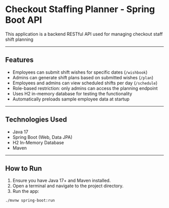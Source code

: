 # Checkout Staffing Planner - Spring Boot API

This application is a backend RESTful API used for managing checkout staff shift planning

---

## Features

- Employees can submit shift wishes for specific dates (`/wishbook`)
- Admins can generate shift plans based on submitted wishes (`/plan`)
- Employees and admins can view scheduled shifts per day (`/schedule`)
- Role-based restriction: only admins can access the planning endpoint
- Uses H2 in-memory database for testing the functionality
- Automatically preloads sample employee data at startup

---

## Technologies Used

- Java 17
- Spring Boot (Web, Data JPA)
- H2 In-Memory Database
- Maven

---

## How to Run

1. Ensure you have Java 17+ and Maven installed.
2. Open a terminal and navigate to the project directory.
3. Run the app:

```bash
./mvnw spring-boot:run